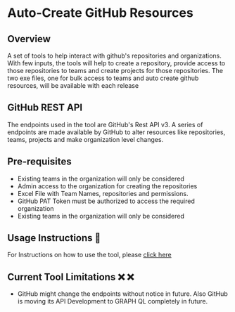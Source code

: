 # Auto-Create GitHub Resources

## Overview

A set of tools to help interact with github's repositories and organizations. With few inputs, the tools will help to create a repository, provide access to those repositories to teams and create projects for those repositories. The two exe files, one for bulk access to teams and auto create github resources, will be available with each release

## GitHub REST API

The endpoints used in the tool are GitHub's Rest API v3. A series of endpoints are made available by GitHub to alter resources like repositories, teams, projects and make organization level changes.

## Pre-requisites

- Existing teams in the organization will only be considered
- Admin access to the organization for creating the repositories
- Excel File with Team Names, repositories and permissions. 
- GitHub PAT Token must be authorized to access the required organization
- Existing teams in the organization will only be considered

## Usage Instructions :memo:

For Instructions on how to use the tool, please [click here](https://github.com/CanarysAutomations/github-autocreate-scripts/wiki)

## Current Tool Limitations  :x: :x:

- GitHub might change the endpoints without notice in future. Also GitHub is moving its API Development to GRAPH QL completely in future.

